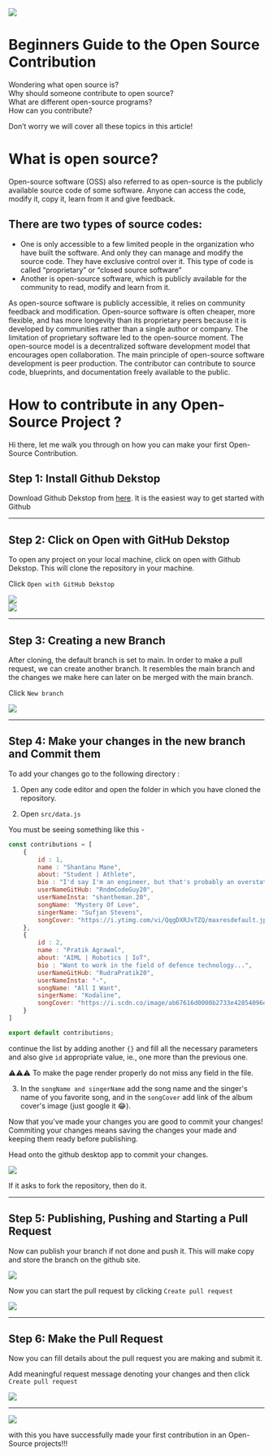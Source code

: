 ![](./images/devImage.svg)

# Beginners Guide to the Open Source Contribution

Wondering what open source is? <br>
Why should someone contribute to open source?<br>
What are different open-source programs?<br>
How can you contribute?<br>

Don’t worry we will cover all these topics in this article!

# What is open source?

Open-source software (OSS) also referred to as open-source is the publicly available source code of some software. Anyone can access the code, modify it, copy it, learn from it and give feedback.

## There are two types of source codes:

- One is only accessible to a few limited people in the organization who have built the software. And only they can manage and modify the source code.
  They have exclusive control over it. This type of code is called “proprietary” or “closed source software”
- Another is open-source software, which is publicly available for the community to read, modify and learn from it.

As open-source software is publicly accessible, it relies on community feedback and modification. Open-source software is often cheaper, more flexible, and has more longevity than its proprietary peers because it is developed by communities rather than a single author or company. The limitation of proprietary software led to the open-source moment. The open-source model is a decentralized software development model that encourages open collaboration. The main principle of open-source software development is peer production. The contributor can contribute to source code, blueprints, and documentation freely available to the public.

# How to contribute in any Open-Source Project ?

Hi there, let me walk you through on how you can make your first Open-Source Contribution.

## Step 1: Install Github Dekstop

Download Github Dekstop from <a href="https://desktop.github.com/">here</a>. It is the easiest way to get started with Github<br>

---

## Step 2: Click on Open with GitHub Dekstop

To open any project on your local machine, click on open with Github Dekstop. This will clone the repository in your machine.

Click `Open with GitHub Dekstop`

![](./images/contributionSteps/step2.png) <br>
![](./images/contributionSteps/step3.png)

---

## Step 3: Creating a new Branch

After cloning, the default branch is set to main. In order to make a pull request, we can create another branch. It resembles the main branch and the changes we make here can later on be merged with the main branch.

Click `New branch`

![](./images/contributionSteps/step4.png)

---

## Step 4: Make your changes in the new branch and Commit them

To add your changes go to the following directory :

1. Open any code editor and open the folder in which you have cloned the repository.

2. Open `src/data.js`

You must be seeing something like this -

  ```js
  const contributions = [
      {
          id : 1,
          name : "Shantanu Mane",
          about: "Student | Athlete",
          bio : "I'd say I'm an engineer, but that's probably an overstatement...",
          userNameGitHub: "RndmCodeGuy20",
          userNameInsta: "shantheman.20",
          songName: "Mystery Of Love",
          singerName: "Sufjan Stevens",
          songCover: "https://i.ytimg.com/vi/QqgDXRJvTZQ/maxresdefault.jpg"
      },
      {
          id : 2,
          name : "Pratik Agrawal",
          about: "AIML | Robotics | IoT",
          bio : "Want to work in the field of defence technology...",
          userNameGitHub: "RudraPratik20",
          userNameInsta: "-",
          songName: "All I Want",
          singerName: "Kodaline",
          songCover: "https://i.scdn.co/image/ab67616d0000b2733e42854096da9a3b1ca901c9"
      }
  ]
  
  export default contributions;
  ```

continue the list by adding another `{}` and fill all the necessary parameters and also give `id` appropriate value, ie., one more than the previous one.

⚠️⚠️⚠️ To make the page render properly do not miss any field in the file.

3. In the `songName and singerName` add the song name and the singer's name of you favorite song, and in the `songCover` add link of the album cover's image (just google it 😂).


Now that you've made your changes you are good to commit your changes!
Commiting your changes means saving the changes your made and keeping them ready before publishing.

Head onto the github desktop app to commit your changes.

![](./images/contributionSteps/step5.png)

If it asks to fork the repository, then do it.

---

## Step 5: Publishing, Pushing and Starting a Pull Request

Now can publish your branch if not done and push it. This will make copy and store the branch on the github site.

![](./images/contributionSteps/step8.png)

Now you can start the pull request by clicking `Create pull request`

![](./images/contributionSteps/step6.png)

---

## Step 6: Make the Pull Request

Now you can fill details about the pull request you are making and submit it.

Add meaningful request message denoting your changes and then click `Create pull request`

![](./images/contributionSteps/createPull.jpeg)


---
![](./images/contributionSteps/step7.png)

with this you have successfully made your first contribution in an Open-Source projects!!!